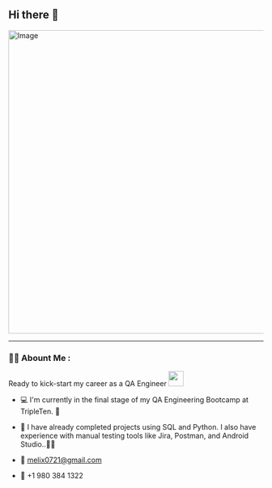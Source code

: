 ## Hi there 👋
<img width="2000" height="600" alt="Image" src="https://github.com/user-attachments/assets/de086e2f-6643-42fd-9109-24219c3583b5" />

---
 <div id="header" align="left">

### :man_technologist: Abount Me :
Ready to kick-start my career as a QA Engineer <img decoding="async" src="https://media.giphy.com/media/WUlplcMpOCEmTGBtBW/giphy.gif" width="30">
* :computer: I'm currently in the final stage of my QA Engineering Bootcamp at TripleTen. :blue_book:

* :seedling: I have already completed projects using SQL and Python. I also have experience with manual testing tools like Jira, Postman, and Android Studio..:technologist:

* :e-mail: melix0721@gmail.com

* :iphone: +1 980 384 1322
  
